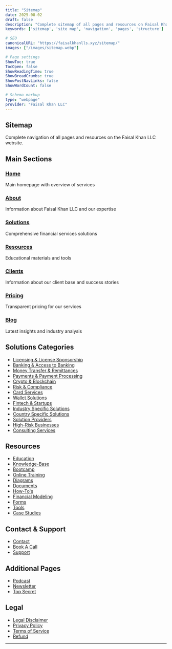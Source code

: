```yaml
---
title: "Sitemap"
date: 2025-08-02
draft: false
description: "Complete sitemap of all pages and resources on Faisal Khan LLC website"
keywords: ['sitemap', 'site map', 'navigation', 'pages', 'structure']

# SEO
canonicalURL: "https://faisalkhanlls.xyz/sitemap/"
images: ["/images/sitemap.webp"]

# Page settings
ShowToc: true
TocOpen: false
ShowReadingTime: true
ShowBreadCrumbs: true
ShowPostNavLinks: false
ShowWordCount: false

# Schema markup
type: "webpage"
provider: "Faisal Khan LLC"
---
```


## Sitemap

Complete navigation of all pages and resources on the Faisal Khan LLC website.

## Main Sections

### [Home](/)
Main homepage with overview of services

### [About](/about/)
Information about Faisal Khan LLC and our expertise

### [Solutions](/solutions/)
Comprehensive financial services solutions

### [Resources](/resources/)
Educational materials and tools

### [Clients](/clients/)
Information about our client base and success stories

### [Pricing](/pricing/)
Transparent pricing for our services

### [Blog](/blog/)
Latest insights and industry analysis

## Solutions Categories

- [Licensing & License Sponsorship](/solutions/licensing/)
- [Banking & Access to Banking](/solutions/banking/)
- [Money Transfer & Remittances](/solutions/money-transfer/)
- [Payments & Payment Processing](/solutions/payments/)
- [Crypto & Blockchain](/solutions/crypto/)
- [Risk & Compliance](/solutions/compliance/)
- [Card Services](/solutions/cards/)
- [Wallet Solutions](/solutions/wallets/)
- [Fintech & Startups](/solutions/fintech/)
- [Industry Specific Solutions](/solutions/industry-specific/)
- [Country Specific Solutions](/solutions/geographic/)
- [Solution Providers](/solutions/providers/)
- [High-Risk Businesses](/solutions/high-risk/)
- [Consulting Services](/solutions/consulting/)

## Resources

- [Education](/resources/education/)
- [Knowledge-Base](/resources/knowledge-base/)
- [Bootcamp](/resources/bootcamp/)
- [Online Training](/resources/online-training/)
- [Diagrams](/resources/diagrams/)
- [Documents](/resources/documents/)
- [How-To's](/resources/how-tos/)
- [Financial Modeling](/resources/financial-modeling/)
- [Forms](/resources/forms/)
- [Tools](/resources/tools/)
- [Case Studies](/resources/case-studies/)

## Contact & Support

- [Contact](/contact/)
- [Book A Call](/book-a-call/)
- [Support](/support/)

## Additional Pages

- [Podcast](/podcast/)
- [Newsletter](/newsletter/)
- [Top Secret](/top-secret/)

## Legal

- [Legal Disclaimer](/legal-disclaimer/)
- [Privacy Policy](/privacy-policy/)
- [Terms of Service](/terms-of-service/)
- [Refund](/refund/)

---


